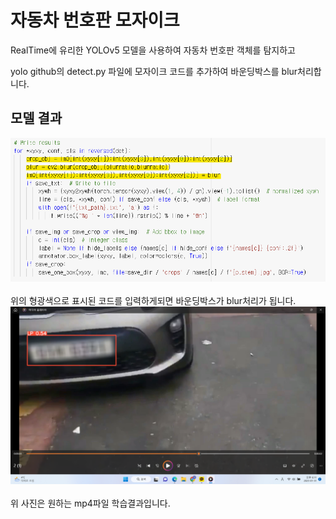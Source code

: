 # 자동차 번호판 모자이크

RealTime에 유리한 YOLOv5 모델을 사용하여 자동차 번호판 객체를 탐지하고<br>

yolo github의 detect.py 파일에 모자이크 코드를 추가하여 바운딩박스를 blur처리합니다.

## 모델 결과
<img src="https://github.com/2Swon/DeepLearing/blob/main/Project/YOLO_v5%20%EA%B0%9D%EC%B2%B4%20%ED%83%90%EC%A7%80/img/1.png" alt="1" style="max-width: 100%;"><br><br>
위의 형광색으로 표시된 코드를 입력하게되면 바운딩박스가 blur처리가 됩니다.<br>
<img src="https://github.com/2Swon/DeepLearing/blob/main/Project/YOLO_v5%20%EA%B0%9D%EC%B2%B4%20%ED%83%90%EC%A7%80/img/2.png" alt="1" style="max-width: 100%;"><br><br>
위 사진은 원하는 mp4파일 학습결과입니다.


